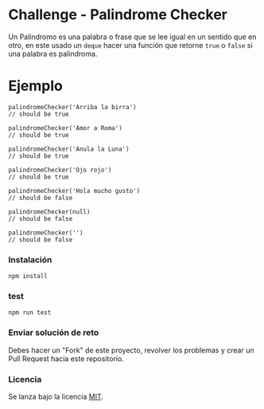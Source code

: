 # Challenge - Palindrome Checker

Un Palíndromo es una palabra o frase que se lee igual en un sentido que en otro, en este usado un `deque` hacer una función que retorne `true` o `false` si una palabra es palíndroma.

# Ejemplo

```
palindromeChecker('Arriba la birra')
// should be true

palindromeChecker('Amor a Roma')
// should be true

palindromeChecker('Anula la Luna')
// should be true

palindromeChecker('Ojo rojo')
// should be true

palindromeChecker('Hola mucho gusto')
// should be false

palindromeChecker(null)
// should be false

palindromeChecker('')
// should be false

```

### Instalación
```
npm install
```

### test
```
npm run test
```

### Enviar solución de reto
Debes hacer un "Fork" de este proyecto, revolver los problemas y crear un Pull Request hacia este repositorio.

### Licencia
Se lanza bajo la licencia [MIT](https://opensource.org/licenses/MIT).
